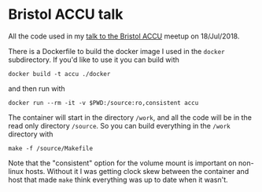# Bristol ACCU talk

All the code used in my [talk to the Bristol ACCU](https://www.meetup.com/ACCU-Bristol/events/250408251/)
meetup on 18/Jul/2018.

There is a Dockerfile to build the docker image I used in the `docker` subdirectory. If you'd like
to use it you can build with

    docker build -t accu ./docker

and then run with

    docker run --rm -it -v $PWD:/source:ro,consistent accu

The container will start in the directory `/work`, and all the code will be in the read only
directory `/source`. So you can build everything in the `/work` directory with

    make -f /source/Makefile

Note that the "consistent" option for the volume mount is important on non-linux hosts. Without it
I was getting clock skew between the container and host that made `make` think everything was up to
date when it wasn't.
